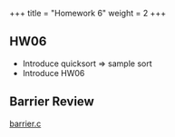 +++
title = "Homework 6"
weight = 2
+++

## HW06

 - Introduce quicksort => sample sort
 - Introduce HW06

## Barrier Review

[barrier.c](../barrier.c)

